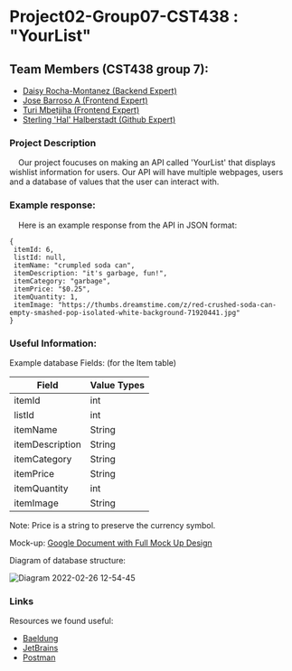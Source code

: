 # Project02-Group07-CST438 : "YourList"

## Team Members (CST438 group 7): 
 - [Daisy Rocha-Montanez (Backend Expert)](https://github.com/daisyrocha)
 - [Jose Barroso A (Frontend Expert)](https://github.com/jbarrosoarr)
 - [Turi Mbetjiha (Frontend Expert)](https://github.com/TuriM98)
 - [Sterling 'Hal' Halberstadt (Github Expert)](https://github.com/halHalberstadt)

### Project Description<br>

&nbsp;&nbsp;&nbsp; Our project foucuses on making an API called 'YourList' that displays wishlist information for users. Our API will have multiple webpages, users and a database of values that the user can interact with. 

### Example response:<br>
&nbsp;&nbsp;&nbsp; Here is an example response from the API in JSON format: 

```
{
 itemId: 6,
 listId: null,
 itemName: "crumpled soda can",
 itemDescription: "it's garbage, fun!",
 itemCategory: "garbage",
 itemPrice: "$0.25",
 itemQuantity: 1,
 itemImage: "https://thumbs.dreamstime.com/z/red-crushed-soda-can-empty-smashed-pop-isolated-white-background-71920441.jpg"
}
```

### Useful Information:<br>

Example database Fields: (for the Item table)

| Field  | Value Types |
| ------------- | ------------- |
| itemId  | int |
| listId  | int  |
| itemName  | String  |
| itemDescription  | String  |
| itemCategory  | String  |
| itemPrice  | String  |
| itemQuantity  | int  |
| itemImage  | String  |

Note: Price is a string to preserve the currency symbol.

Mock-up:
[Google Document with Full Mock Up Design](https://docs.google.com/document/d/1AMpsqILAxU9m1gk5BHLvXyZBKZw0bd1WdMqt6g40nls/edit)

Diagram of database structure:

![Diagram 2022-02-26 12-54-45](https://user-images.githubusercontent.com/90930042/155858799-8f344bbe-3633-4cc5-ae52-861d4ba7946f.png)


### Links<br>
 Resources we found useful:
   - [Baeldung](https://www.baeldung.com/)
   - [JetBrains](https://www.jetbrains.com/help/idea/http-client-in-product-code-editor.html#composing-http-requests)
   - [Postman](https://www.postman.com/)
